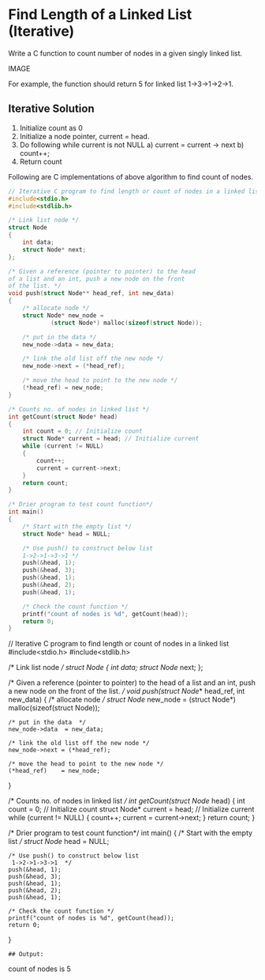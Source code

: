 # Find Length of a Linked List (Iterative)
Write a C function to count number of nodes in a given singly linked list.

IMAGE

For example, the function should return 5 for linked list 1->3->1->2->1.

## Iterative Solution

1) Initialize count as 0 
2) Initialize a node pointer, current = head.
3) Do following while current is not NULL
     a) current = current -> next
     b) count++;
4) Return count 

Following are C implementations of above algorithm to find count of nodes.
```C
// Iterative C program to find length or count of nodes in a linked list 
#include<stdio.h> 
#include<stdlib.h> 

/* Link list node */
struct Node 
{ 
	int data; 
	struct Node* next; 
}; 

/* Given a reference (pointer to pointer) to the head 
of a list and an int, push a new node on the front 
of the list. */
void push(struct Node** head_ref, int new_data) 
{ 
	/* allocate node */
	struct Node* new_node = 
			(struct Node*) malloc(sizeof(struct Node)); 

	/* put in the data */
	new_node->data = new_data; 

	/* link the old list off the new node */
	new_node->next = (*head_ref); 

	/* move the head to point to the new node */
	(*head_ref) = new_node; 
} 

/* Counts no. of nodes in linked list */
int getCount(struct Node* head) 
{ 
	int count = 0; // Initialize count 
	struct Node* current = head; // Initialize current 
	while (current != NULL) 
	{ 
		count++; 
		current = current->next; 
	} 
	return count; 
} 

/* Drier program to test count function*/
int main() 
{ 
	/* Start with the empty list */
	struct Node* head = NULL; 

	/* Use push() to construct below list 
	1->2->1->3->1 */
	push(&head, 1); 
	push(&head, 3); 
	push(&head, 1); 
	push(&head, 2); 
	push(&head, 1); 

	/* Check the count function */
	printf("count of nodes is %d", getCount(head)); 
	return 0; 
} 
```

// Iterative C program to find length or count of nodes in a linked list 
#include<stdio.h> 
#include<stdlib.h> 
  
/* Link list node */
struct Node 
{ 
    int data; 
    struct Node* next; 
}; 
  
/* Given a reference (pointer to pointer) to the head 
  of a list and an int, push a new node on the front 
  of the list. */
void push(struct Node** head_ref, int new_data) 
{ 
    /* allocate node */
    struct Node* new_node = 
            (struct Node*) malloc(sizeof(struct Node)); 
  
    /* put in the data  */
    new_node->data  = new_data; 
  
    /* link the old list off the new node */
    new_node->next = (*head_ref); 
  
    /* move the head to point to the new node */
    (*head_ref)    = new_node; 
} 
  
/* Counts no. of nodes in linked list */
int getCount(struct Node* head) 
{ 
    int count = 0;  // Initialize count 
    struct Node* current = head;  // Initialize current 
    while (current != NULL) 
    { 
        count++; 
        current = current->next; 
    } 
    return count; 
} 
  
/* Drier program to test count function*/
int main() 
{ 
    /* Start with the empty list */
    struct Node* head = NULL; 
  
    /* Use push() to construct below list 
     1->2->1->3->1  */
    push(&head, 1); 
    push(&head, 3); 
    push(&head, 1); 
    push(&head, 2); 
    push(&head, 1); 
  
    /* Check the count function */
    printf("count of nodes is %d", getCount(head)); 
    return 0; 
} 
```
## Output:
```
count of nodes is 5
```
